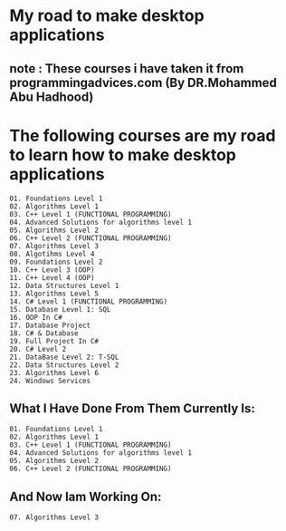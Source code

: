 # My road to make desktop applications
## note : These courses i have taken it from programmingadvices.com (By DR.Mohammed Abu Hadhood)

# The following courses are my road to learn how to make desktop applications

    01. Foundations Level 1
    02. Algorithms Level 1
    03. C++ Level 1 (FUNCTIONAL PROGRAMMING)
    04. Advanced Solutions for algorithms level 1
    05. Algorithms Level 2
    06. C++ Level 2 (FUNCTIONAL PROGRAMMING)
    07. Algorithms Level 3
    08. Algotihms Level 4
    09. Foundations Level 2
    10. C++ Level 3 (OOP)
    11. C++ Level 4 (OOP)
    12. Data Structures Level 1
    13. Algorithms Level 5
    14. C# Level 1 (FUNCTIONAL PROGRAMMING)
    15. Database Level 1: SQL
    16. OOP In C#
    17. Database Project
    18. C# & Database
    19. Full Project In C#
    20. C# Level 2
    21. DataBase Level 2: T-SQL
    22. Data Structures Level 2
    23. Algorithms Level 6
    24. Windows Services

## What I Have Done From Them Currently Is:
    01. Foundations Level 1
    02. Algorithms Level 1
    03. C++ Level 1 (FUNCTIONAL PROGRAMMING)
    04. Advanced Solutions for algorithms level 1
    05. Algorithms Level 2
    06. C++ Level 2 (FUNCTIONAL PROGRAMMING)

## And Now Iam Working On:
    07. Algorithms Level 3
    
